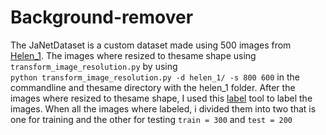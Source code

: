 # Background-remover
 
The JaNetDataset is a custom dataset made using 500 images from [Helen_1](http://www.ifp.illinois.edu/~vuongle2/helen/data/helen_1.zip). The images where resized to thesame shape using `transform_image_resolution.py` by using  
```python transform_image_resolution.py -d helen_1/ -s 800 600``` in the commandline and thesame directory with the helen_1 folder. After the images where resized to thesame shape, I used this [label](https://github.com/tzutalin/labelImg) tool to label the images. 
When all the images where labeled, i divided them into two that is one for training and the other for testing 
`train = 300` and `test = 200` 
